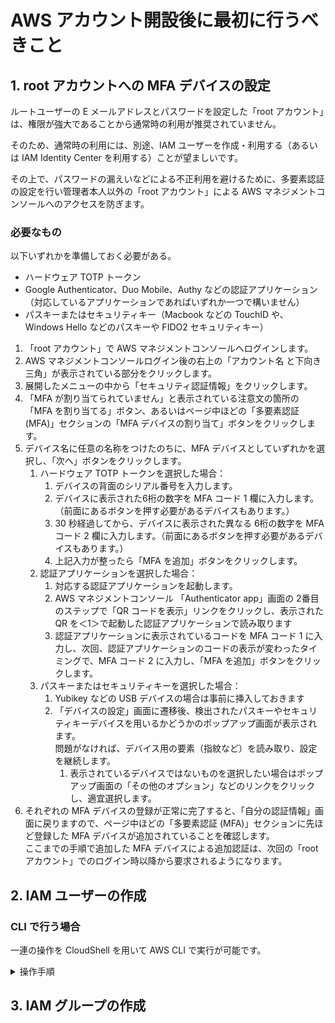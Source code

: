 # AWS アカウント開設後に最初に行うべきこと

## 1. root アカウントへの MFA デバイスの設定

ルートユーザーの E メールアドレスとパスワードを設定した「root アカウント」は、権限が強大であることから通常時の利用が推奨されていません。

そのため、通常時の利用には、別途、IAM ユーザーを作成・利用する（あるいは IAM Identity Center を利用する）ことが望ましいです。

その上で、パスワードの漏えいなどによる不正利用を避けるために、多要素認証の設定を行い管理者本人以外の「root アカウント」による AWS マネジメントコンソールへのアクセスを防ぎます。

### 必要なもの

以下いずれかを準備しておく必要がある。

- ハードウェア TOTP トークン
- Google Authenticator、Duo Mobile、Authy などの認証アプリケーション（対応しているアプリケーションであればいずれか一つで構いません）
- パスキーまたはセキュリティキー（Macbook などの TouchID や、Windows Hello などのパスキーや FIDO2 セキュリティキー）

1. 「root アカウント」で AWS マネジメントコンソールへログインします。
2. AWS マネジメントコンソールログイン後の右上の「アカウント名 と下向き三角」が表示されている部分をクリックします。
3. 展開したメニューの中から「セキュリティ認証情報」をクリックします。
4. 「MFA が割り当てられていません」と表示されている注意文の箇所の「MFA を割り当てる」ボタン、あるいはページ中ほどの「多要素認証 (MFA)」セクションの「MFA デバイスの割り当て」ボタンをクリックします。
5. デバイス名に任意の名称をつけたのちに、MFA デバイスとしていずれかを選択し、「次へ」ボタンをクリックします。
   1. ハードウェア TOTP トークンを選択した場合：
      1. デバイスの背面のシリアル番号を入力します。
      2. デバイスに表示された6桁の数字を MFA コード 1 欄に入力します。（前面にあるボタンを押す必要があるデバイスもあります。）
      3. 30 秒経過してから、デバイスに表示された異なる 6桁の数字を MFA コード 2 欄に入力します。（前面にあるボタンを押す必要があるデバイスもあります。）
      4. 上記入力が整ったら「MFA を追加」ボタンをクリックします。
   2. 認証アプリケーションを選択した場合：
      1. 対応する認証アプリケーションを起動します。
      2. AWS マネジメントコンソール 「Authenticator app」画面の 2番目のステップで「QR コードを表示」リンクをクリックし、表示された QR を＜1＞で起動した認証アプリケーションで読み取ります
      3. 認証アプリケーションに表示されているコードを MFA コード 1 に入力し、次回、認証アプリケーションのコードの表示が変わったタイミングで、MFA コード 2 に入力し、「MFA を追加」ボタンをクリックします。
   3. パスキーまたはセキュリティキーを選択した場合：
      1. Yubikey などの USB デバイスの場合は事前に挿入しておきます
      2. 「デバイスの設定」画面に遷移後、検出されたパスキーやセキュリティキーデバイスを用いるかどうかのポップアップ画面が表示されます。  
         問題がなければ、デバイス用の要素（指紋など）を読み取り、設定を継続します。
         1. 表示されているデバイスではないものを選択したい場合はポップアップ画面の「その他のオプション」などのリンクをクリックし、適宜選択します。
6. それぞれの MFA デバイスの登録が正常に完了すると、「自分の認証情報」画面に戻りますので、ページ中ほどの「多要素認証 (MFA)」セクションに先ほど登録した MFA デバイスが追加されていることを確認します。  
   ここまでの手順で追加した MFA デバイスによる追加認証は、次回の「root アカウント」でのログイン時以降から要求されるようになります。

## 2. IAM ユーザーの作成

### CLI で行う場合
一連の操作を CloudShell を用いて AWS CLI で実行が可能です。

<details><summary>操作手順</summary>

#### 変数の設定


```bash
USER_NAME="replace user name"
PASSWORD="replace user password"
MFA_DEVICE_NAME="replace device name"
OUTFILE_NAME="QRCode.png"
```

#### ユーザーの作成

```bash
aws iam create-user \
  --user-name "${USER_NAME}"
```

#### ログインプロファイルの作成

```bash
aws iam create-login-profile \
  --user-name "${USER_NAME}" \
  --password "${PASSWORD}"
```

#### 仮想 MFA デバイスの作成

```bash
aws iam create-virtual-mfa-device \
  --virtual-mfa-device-name "${MFA_DEVICE_NAME}" \
  --outfile "${OUTFILE_NAME}" \
  --bootstrap-method QRCodePNG
```

#### 作成済み仮想 MFA デバイスの ARN の取得

```bash
MFA_DEVICE_ARN=$(aws iam list-virtual-mfa-devices \
  --query "VirtualMFADevices[?contains(SerialNumber, '"${MFA_DEVICE_NAME}"')].SerialNumber" \
  --output text)
```

#### 認証アプリケーションでの読み取り

1. CloudShell 環境内に生成された QR コード画像をダウンロードします。   
   CloudShell 画面内の右上部分「アクション」プルダウンをクリックし、展開後のメニューから「ファイルのダウンロード」をクリックする。

2. 個別のファイルパス入力欄に、QR コード画像のフルパスを入力する。`OUTFILE_NAME="QRCode.png"` としていた場合は、`/home/cloudshell-user/QRCode.png` となるので同様の要領で入力し、「ダウンロード」ボタンをクリックする。

3. ダウンロードした QR コード画像を、Google Authenticator、Duo Mobile、Authy などの認証アプリケーションで読み取る。

5. 認証アプリケーションに表示されているコードを変数に格納（1回目） 
   1. `MFACODE1=` に続けて認証アプリケーションに表示されているコードを手入力し <key>Enter</key>を押す  
      ```bash
      MFACODE1=
      ```
   2. MFA デバイスのコードを変数に格納（2回目）  
      `MFACODE2=` に続けて認証アプリケーションに表示されているコードを手入力し <key>Enter</key>を押す  
      
      ```bash
      MFACODE2=
      ```

#### 仮想 MFA デバイスの有効化（IAM ユーザーへの割り当て）

```bash
aws iam enable-mfa-device \
  --user-name "${USER_NAME}" \
  --serial-number "${MFA_DEVICE_ARN}" \
  --authentication-code1 "${MFACODE1}" \
  --authentication-code2 "${MFACODE2}"
```

</details>

## 3. IAM グループの作成
